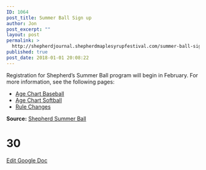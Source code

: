 ```yaml
---
ID: 1064
post_title: Summer Ball Sign up
author: Jon
post_excerpt: ""
layout: post
permalink: >
  http://shepherdjournal.shepherdmaplesyrupfestival.com/summer-ball-sign-up
published: true
post_date: 2018-01-01 20:08:22
---
```

Registration for Shepherd’s Summer Ball program will begin in February. For more information, see the following pages:
<ul>
 	<li><a href="http://www.littleleague.org/Assets/forms_pubs/age-chart-baseball.pdf">Age Chart Baseball</a></li>
 	<li><a href="http://www.littleleague.org/Assets/forms_pubs/age-chart-softball.pdf">Age Chart Softball</a></li>
 	<li><a href="http://www.littleleague.org/learn/rules/rulechanges.htm">Rule Changes</a></li>
</ul>
<b>Source:</b> <a href="https://www.facebook.com/pg/Shepherd-Summer-Ball-1414916565408060/about/?ref=page_internal">Shepherd Summer Ball</a>

# 30 #

<a href="https://docs.google.com/document/d/1lJQV1boFSce1VyWHdwqIsjzrkEhgV8c7SFgvqSPh7BE/edit?usp=sharing">Edit Google Doc</a>